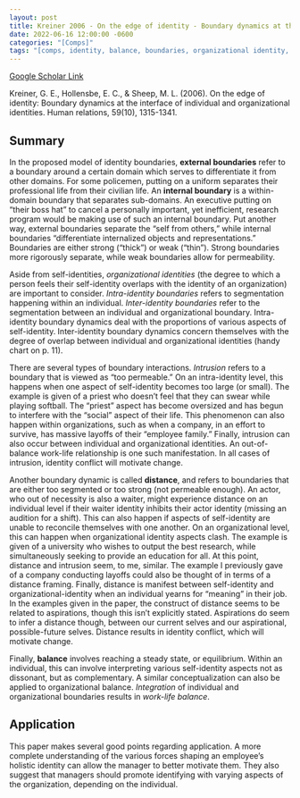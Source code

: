 ```yaml
---
layout: post
title: Kreiner 2006 - On the edge of identity - Boundary dynamics at the interface of individual and organizational identities
date: 2022-06-16 12:00:00 -0600
categories: "[Comps]"
tags: "[comps, identity, balance, boundaries, organizational identity, self-identity, theory, great paper]"
---
```


[Google Scholar Link](https://scholar.google.com/scholar?hl=en&as_sdt=0%2C45&q=On+the+edge+of+identity%3A+Boundary+dynamics+at+the+interface+of+individual+and+organizational+identities&btnG=)

Kreiner, G. E., Hollensbe, E. C., & Sheep, M. L. (2006). On the edge of identity: Boundary dynamics at the interface of individual and organizational identities. Human relations, 59(10), 1315-1341.

## Summary
In the proposed model of identity boundaries,  **external boundaries** refer to a boundary around a certain domain which serves to differentiate it from other domains.  For some policemen, putting on a uniform separates their professional life from their civilian life.  An **internal boundary** is a within-domain boundary that separates sub-domains.  An executive putting on “their boss hat” to cancel a personally important, yet inefficient, research program would be making use of such an internal boundary.  Put another way, external boundaries separate the “self from others,” while internal boundaries “differentiate internalized objects and representations.”  Boundaries are either strong (“thick”) or weak (“thin”). Strong boundaries more rigorously separate, while weak boundaries allow for permeability.

Aside from self-identities, _organizational identities_ (the degree to which a person feels their self-identity overlaps with the identity of an organization) are important to consider.  _Intra-identity boundaries_ refers to segmentation happening within an individual.  _Inter-identity boundaries_ refer to the segmentation between an individual and organizational boundary. Intra-identity boundary dynamics deal with the proportions of various aspects of self-identity.  Inter-identity boundary dynamics concern themselves with the degree of overlap between individual and organizational identities (handy chart on p. 11).

There are several types of boundary interactions.  _Intrusion_ refers to a boundary that is viewed as “too permeable.”  On an intra-identity level, this happens when one aspect of self-identity becomes too large (or small).  The example is given of a priest who doesn’t feel that they can swear while playing softball.  The “priest” aspect has become oversized and has begun to interfere with the “social” aspect of their life.  This phenomenon can also happen within organizations, such as when a company, in an effort to survive, has massive layoffs of their “employee family.”  Finally, intrusion can also occur between individual and organizational identities.  An out-of-balance work-life relationship is one such manifestation.  In all cases of intrusion, identity conflict will motivate change.

Another boundary dynamic is called **distance**, and refers to boundaries that are either too segmented or too strong (not permeable enough).  An actor, who out of necessity is also a waiter, might experience distance on an individual level if their waiter identity inhibits their actor identity (missing an audition for a shift).  This can also happen if aspects of self-identity are unable to reconcile themselves with one another.  On an organizational level, this can happen when organizational identity aspects clash.  The example is given of a university who wishes to output the best research, while simultaneously seeking to provide an education for all.  At this point, distance and intrusion seem, to me, similar.  The example I previously gave of a company conducting layoffs could also be thought of in terms of a distance framing.  Finally, distance is manifest between self-identity and organizational-identity when an individual yearns for “meaning” in their job.  In the examples given in the paper, the construct of distance seems to be related to aspirations, though this isn’t explicitly stated.  Aspirations do seem to infer a distance though, between our current selves and our aspirational, possible-future selves.  Distance results in identity conflict, which will motivate change.

Finally, **balance** involves reaching a steady state, or equilibrium.  Within an individual, this can involve interpreting various self-identity aspects not as dissonant, but as complementary.  A similar conceptualization can also be applied to organizational balance.  _Integration_ of individual and organizational boundaries results in _work-life balance_.

## Application
This paper makes several good points regarding application.  A more complete understanding of the various forces shaping an employee’s holistic identity can allow the manager to better motivate them.  They also suggest that managers should promote identifying with varying aspects of the organization, depending on the individual.
